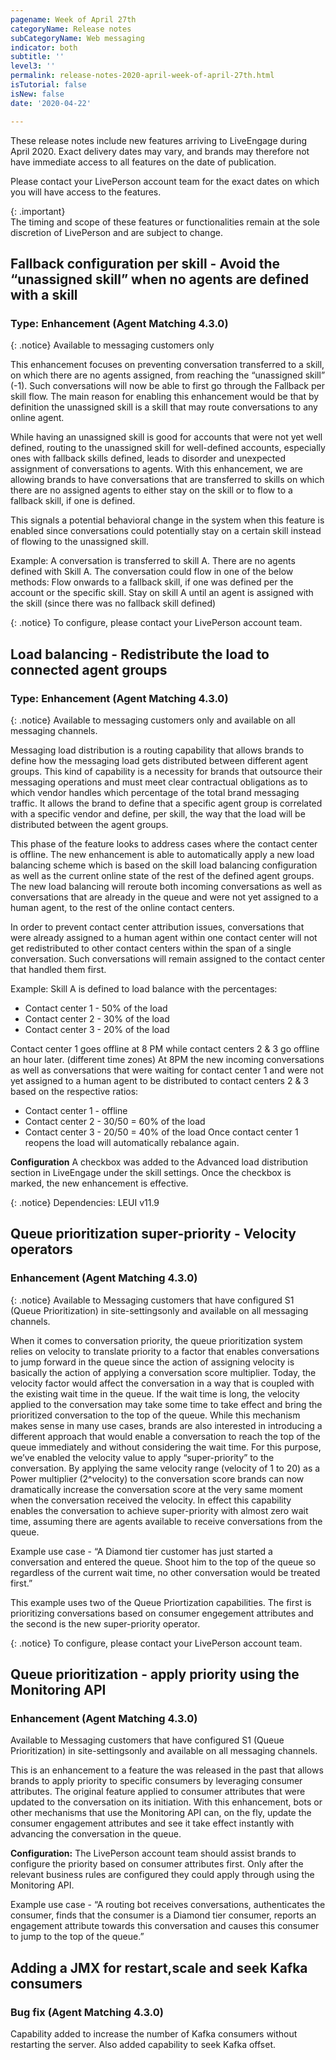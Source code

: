 ```yaml
---
pagename: Week of April 27th
categoryName: Release notes
subCategoryName: Web messaging
indicator: both
subtitle: ''
level3: ''
permalink: release-notes-2020-april-week-of-april-27th.html
isTutorial: false
isNew: false
date: '2020-04-22'

---
```


These release notes include new features arriving to LiveEngage during April 2020. Exact delivery dates may vary, and brands may therefore not have immediate access to all features on the date of publication.

Please contact your LivePerson account team for the exact dates on which you will have access to the features.

{: .important}  
The timing and scope of these features or functionalities remain at the sole discretion of LivePerson and are subject to change.

## Fallback configuration per skill - Avoid the “unassigned skill” when no agents are defined with a skill
### Type: Enhancement (Agent Matching 4.3.0)

{: .notice}
Available to messaging customers only

This enhancement focuses on preventing conversation transferred to a skill, on which there are no agents assigned, from reaching the “unassigned skill” (-1). Such conversations will now be able to first go through the Fallback per skill flow. The main reason for enabling this enhancement would be that by definition the unassigned skill is a skill that may route conversations to any online agent. 

While having an unassigned skill is good for accounts that were not yet well defined, routing to the unassigned skill for well-defined accounts, especially ones with fallback skills defined, leads to disorder and unexpected assignment of conversations to agents. With this enhancement, we are allowing brands to have conversations that are transferred to skills on which there are no assigned agents to either stay on the skill or to flow to a fallback skill, if one is defined. 

This signals a potential behavioral change in the system when this feature is enabled since conversations could potentially stay on a certain skill instead of flowing to the unassigned skill.

Example:
A conversation is transferred to skill A. 
There are no agents defined with Skill A.
The conversation could flow in one of the below methods:
Flow onwards to a fallback skill, if one was defined per the account or the specific skill.
Stay on skill A until an agent is assigned with the skill (since there was no fallback skill defined)

{: .notice}
To configure, please contact your LivePerson account team.

## Load balancing - Redistribute the load to connected agent groups
### Type: Enhancement (Agent Matching 4.3.0)

{: .notice}
Available to messaging customers only and available on all messaging channels.

Messaging load distribution is a routing capability that allows brands to define how the messaging load gets distributed between different agent groups. This kind of capability is a necessity for brands that outsource their messaging operations and must meet clear contractual obligations as to which vendor handles which percentage of the total brand messaging traffic. It allows the brand to define that a specific agent group is correlated with a specific vendor and define, per skill, the way that the load will be distributed between the agent groups.

This phase of the feature looks to address cases where the contact center is offline. The new enhancement is able to automatically apply a new load balancing scheme which is based on the skill load balancing configuration as well as the current online state of the rest of the defined agent groups. The new load balancing will reroute both incoming conversations as well as conversations that are already in the queue and were not yet assigned to a human agent, to the rest of the online contact centers.

In order to prevent contact center attribution issues, conversations that were already assigned to a human agent within one contact center will not get redistributed to other contact centers within the span of a single conversation. Such conversations will remain assigned to the contact center that handled them first.

Example:
Skill A is defined to load balance with the percentages:
* Contact center 1 - 50% of the load
* Contact center 2 - 30% of the load
* Contact center 3 - 20% of the load

Contact center 1 goes offline at 8 PM while contact centers 2 & 3 go offline an hour later. (different time zones)
At 8PM the new incoming conversations as well as conversations that were waiting for contact center 1 and were not yet assigned to a human agent to be distributed to contact centers 2 & 3 based on the respective ratios:
* Contact center 1 - offline
* Contact center 2 - 30/50 = 60% of the load
* Contact center 3 - 20/50 = 40% of the load
Once contact center 1 reopens the load will automatically rebalance again.

**Configuration**
A checkbox was added to the Advanced load distribution section in LiveEngage under the skill settings. Once the checkbox is marked, the new enhancement is effective.

{: .notice}
Dependencies: LEUI v11.9

## Queue prioritization super-priority - Velocity operators
### Enhancement (Agent Matching 4.3.0)

{: .notice}
Available to Messaging customers that have configured S1 (Queue Prioritization) in site-settingsonly and available on all messaging channels. 

When it comes to conversation priority, the queue prioritization system relies on velocity to translate priority to a factor that enables conversations to jump forward in the queue since the action of assigning velocity is basically the action of applying a conversation score multiplier. Today, the velocity factor would affect the conversation in a way that is coupled with the existing wait time in the queue. If the wait time is long, the velocity applied to the conversation may take some time to take effect and bring the prioritized conversation to the top of the queue. While this mechanism makes sense in many use cases, brands are also interested in introducing a different approach that would enable a conversation to reach the top of the queue immediately and without considering the wait time. For this purpose, we’ve enabled the velocity value to apply “super-priority” to the conversation. By applying the same velocity range (velocity of 1 to 20) as a Power multiplier (2^velocity) to the conversation score brands can now dramatically increase the conversation score at the very same moment when the conversation received the velocity. In effect this capability enables the conversation to achieve super-priority with almost zero wait time, assuming there are agents available to receive conversations from the queue.

Example use case - “A Diamond tier customer has just started a conversation and entered the queue. Shoot him to the top of the queue so regardless of the current wait time, no other conversation would be treated first.”

This example uses two of the Queue Priortization capabilities. The first is prioritizing conversations based on consumer engegement attributes and the second is the new super-priority operator.

{: .notice}
To configure, please contact your LivePerson account team.

## Queue prioritization - apply priority using the Monitoring API
### Enhancement (Agent Matching 4.3.0)
Available to Messaging customers that have configured S1 (Queue Prioritization) in site-settingsonly and available on all messaging channels. 

This is an enhancement to a feature the was released in the past that allows brands to apply priority to specific consumers by leveraging consumer attributes. The original feature applied to consumer attributes that were updated to the conversation on its initiation. With this enhancement, bots or other mechanisms that use the Monitoring API can, on the fly, update the consumer engagement attributes and see it take effect instantly with advancing the conversation in the queue.

**Configuration:**
The LivePerson account team should assist brands to configure the priority based on consumer attributes first. Only after the relevant business rules are configured they could apply through using the Monitoring API. 

Example use case - “A routing bot receives conversations, authenticates the consumer, finds that the consumer is a Diamond tier consumer, reports an engagement attribute towards this conversation and causes this consumer to jump to the top of the queue.”

## Adding a JMX for restart,scale and seek Kafka consumers 
### Bug fix (Agent Matching 4.3.0)
Capability added to increase the number of Kafka consumers without restarting the server. Also added capability to seek Kafka offset. 


